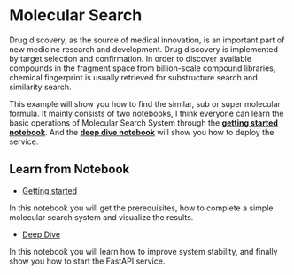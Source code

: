 # Molecular Search

Drug discovery, as the source of medical innovation, is an important part of new medicine research and development. Drug discovery is implemented by target selection and confirmation. In order to discover available compounds in the fragment space from billion-scale compound libraries, chemical fingerprint is usually retrieved for substructure search and similarity search.



This example will show you how to find the similar, sub or super molecular formula. It mainly consists of two notebooks, I think everyone can learn the basic operations of Molecular Search System through the [**getting started notebook**](./1_build_molecular_search_engine.ipynb). And the [**deep dive notebook**](./2_deep_dive_molecular_search.ipynb) will show you how to deploy the service.  

## Learn from Notebook

- [Getting started](1_build_molecular_search_engine.ipynb)

In this notebook you will get the prerequisites, how to complete a simple molecular search system and visualize the results.

- [Deep Dive](./2_deep_dive_molecular_search.ipynb)

In this notebook you will learn how to improve system stability, and finally show you how to start the FastAPI service.
